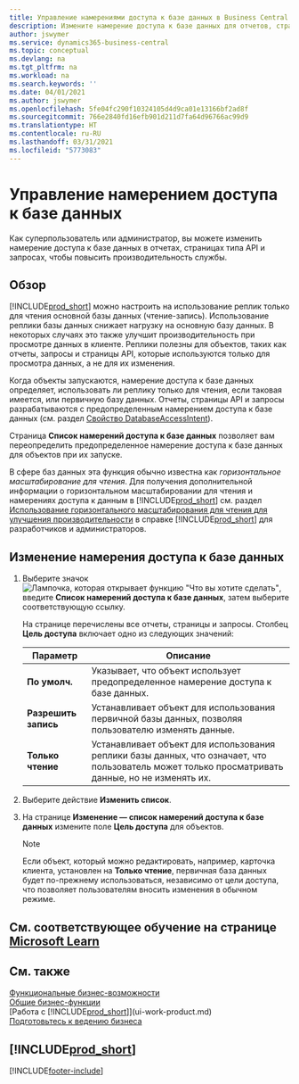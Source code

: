 ```yaml
---
title: Управление намерениями доступа к базе данных в Business Central | Документация Microsoft
description: Измените намерение доступа к базе данных для отчетов, страниц API и запросов.
author: jswymer
ms.service: dynamics365-business-central
ms.topic: conceptual
ms.devlang: na
ms.tgt_pltfrm: na
ms.workload: na
ms.search.keywords: ''
ms.date: 04/01/2021
ms.author: jswymer
ms.openlocfilehash: 5fe04fc290f10324105d4d9ca01e13166bf2ad8f
ms.sourcegitcommit: 766e2840fd16efb901d211d7fa64d96766ac99d9
ms.translationtype: HT
ms.contentlocale: ru-RU
ms.lasthandoff: 03/31/2021
ms.locfileid: "5773083"
---
```

# <a name="managing-database-access-intent"></a>Управление намерением доступа к базе данных 

Как суперпользователь или администратор, вы можете изменить намерение доступа к базе данных в отчетах, страницах типа API и запросах, чтобы повысить производительность службы.

## <a name="overview"></a>Обзор

[!INCLUDE[prod_short](includes/prod_short.md)] можно настроить на использование реплик только для чтения основной базы данных (чтение-запись). Использование реплики базы данных снижает нагрузку на основную базу данных. В некоторых случаях это также улучшит производительность при просмотре данных в клиенте. Реплики полезны для объектов, таких как отчеты, запросы и страницы API, которые используются только для просмотра данных, а не для их изменения.

Когда объекты запускаются, намерение доступа к базе данных определяет, использовать ли реплику только для чтения, если таковая имеется, или первичную базу данных. Отчеты, страницы API и запросы разрабатываются с предопределенным намерением доступа к базе данных (см. раздел [Свойство DatabaseAccessIntent](/dynamics365/business-central/dev-itpro/developer/properties/devenv-dataaccessintent-property)).

Страница **Список намерений доступа к базе данных** позволяет вам переопределить предопределенное намерение доступа к базе данных для объектов при их запуске.

В сфере баз данных эта функция обычно известна как *горизонтальное масштабирование для чтения*. Для получения дополнительной информации о горизонтальном масштабировании для чтения и намерениях доступа к данным в [!INCLUDE[prod_short](includes/prod_short.md)] см. раздел [Использование горизонтального масштабирования для чтения для улучшения производительности](/dynamics365/business-central/dev-itpro/administration/database-read-scale-out-overview) в справке [!INCLUDE[prod_short](includes/prod_short.md)] для разработчиков и администраторов.

## <a name="to-change-the-database-access-intent"></a>Изменение намерения доступа к базе данных

1. Выберите значок ![Лампочка, которая открывает функцию "Что вы хотите сделать"](media/ui-search/search_small.png "Что вы хотите сделать"), введите **Список намерений доступа к базе данных**, затем выберите соответствующую ссылку.

    На странице перечислены все отчеты, страницы и запросы. Столбец **Цель доступа** включает одно из следующих значений:

    |**Параметр**|**Описание**|  
    |------------|-------------|  
    |**По умолч.**|Указывает, что объект использует предопределенное намерение доступа к базе данных.|
    |**Разрешить запись**|Устанавливает объект для использования первичной базы данных, позволяя пользователю изменять данные.|
    |**Только чтение**|Устанавливает объект для использования реплики базы данных, что означает, что пользователь может только просматривать данные, но не изменять их.|

2. Выберите действие **Изменить список**.

3. На странице **Изменение — список намерений доступа к базе данных** измените поле **Цель доступа** для объектов.

    > [!NOTE]
    > Если объект, который можно редактировать, например, карточка клиента, установлен на **Только чтение**, первичная база данных будет по-прежнему использоваться, независимо от цели доступа, что позволяет пользователям вносить изменения в обычном режиме.

## <a name="see-related-training-at-microsoft-learn"></a>См. соответствующее обучение на странице [Microsoft Learn](/learn/paths/deploy-configure-dynamics-365-business-central/)

## <a name="see-also"></a>См. также
[Функциональные бизнес-возможности](across-business-functionality.md)  
[Общие бизнес-функции](ui-across-business-areas.md)  
[Работа с [!INCLUDE[prod_short](includes/prod_short.md)]](ui-work-product.md)  
[Подготовьтесь к ведению бизнеса](ui-get-ready-business.md)    

## [!INCLUDE[prod_short](includes/free_trial_md.md)]  


[!INCLUDE[footer-include](includes/footer-banner.md)]